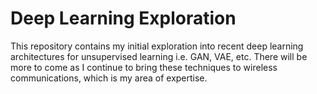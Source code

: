 Deep Learning Exploration
=========================

This repository contains my initial exploration into recent deep learning architectures for unsupervised learning i.e. GAN, VAE, etc.  There will be more to come as I continue to bring these techniques to wireless communications, which is my area of expertise.
